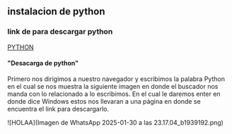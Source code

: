 ## instalacion de python


### link de para descargar python
[PYTHON](https://www.python.org/downloads/)
#### "Desacarga de python"

Primero nos dirigimos a nuestro navegador y escribimos la palabra Python en el cual se nos muestra la siguiente imagen en donde el buscador nos manda con lo relacionado a lo escribimos.
En el cual le daremos enter en donde dice Windows estos nos llevaran a una página en donde se encuentra el link para descargarlo.

![HOLAA](Imagen de WhatsApp 2025-01-30 a las 23.17.04_b1939192.png)
